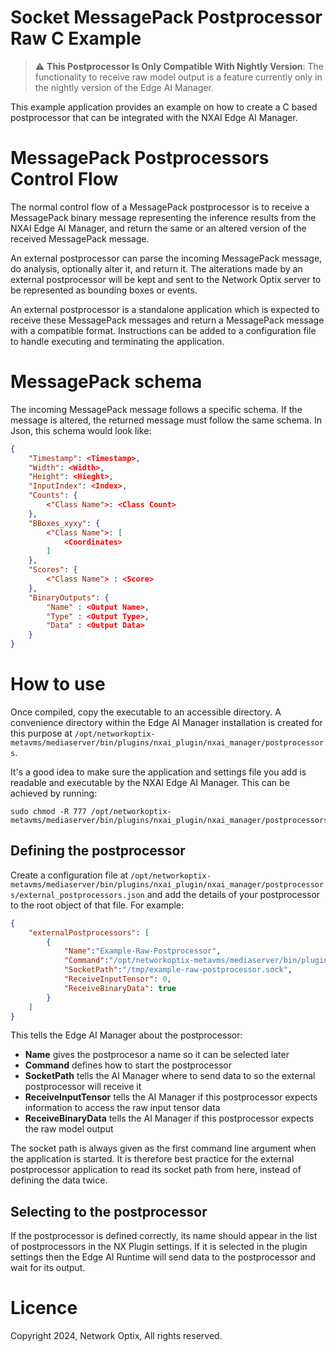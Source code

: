 Socket MessagePack Postprocessor Raw C Example
=========================

> :warning: **This Postprocessor Is Only Compatible With Nightly Version**: The functionality to receive raw model output is a feature currently only in the nightly version of the Edge AI Manager.

This example application provides an example on how to create a C based postprocessor that can be integrated with the NXAI Edge AI Manager.

# MessagePack Postprocessors Control Flow

The normal control flow of a MessagePack postprocessor is to receive a MessagePack binary message representing the inference results from the NXAI Edge AI Manager, and return the same or an altered version of the received MessagePack message.

An external postprocessor can parse the incoming MessagePack message, do analysis, optionally alter it, and return it. The alterations made by an external postprocessor will be kept and sent to the Network Optix server to be represented as bounding boxes or events.

An external postprocessor is a standalone application which is expected to receive these MessagePack messages and return a MessagePack message with a compatible format. Instructions can be added to a configuration file to handle executing and terminating the application.

# MessagePack schema

The incoming MessagePack message follows a specific schema. If the message is altered, the returned message must follow the same schema. In Json, this schema would look like:

```json
{
    "Timestamp": <Timestamp>,
    "Width": <Width>,
    "Height": <Hieght>,
    "InputIndex": <Index>,
    "Counts": {
        <"Class Name">: <Class Count>
    },
    "BBoxes_xyxy": {
        <"Class Name">: [
            <Coordinates>
        ]
    },
    "Scores": {
        <"Class Name"> : <Score>
    },
    "BinaryOutputs": {
        "Name" : <Output Name>,
        "Type" : <Output Type>,
        "Data" : <Output Data>
    }
}
```

# How to use

Once compiled, copy the executable to an accessible directory. A convenience directory within the Edge AI Manager installation is created for this purpose at `/opt/networkoptix-metavms/mediaserver/bin/plugins/nxai_plugin/nxai_manager/postprocessors`.

It's a good idea to make sure the application and settings file you add is readable and executable by the NXAI Edge AI Manager. This can be achieved by running:

```
sudo chmod -R 777 /opt/networkoptix-metavms/mediaserver/bin/plugins/nxai_plugin/nxai_manager/postprocessors
```

## Defining the postprocessor

Create a configuration file at `/opt/networkoptix-metavms/mediaserver/bin/plugins/nxai_plugin/nxai_manager/postprocessors/external_postprocessors.json` and add the details of your postprocessor to the root object of that file. For example: 

``` json
{
    "externalPostprocessors": [
        {
            "Name":"Example-Raw-Postprocessor",
            "Command":"/opt/networkoptix-metavms/mediaserver/bin/plugins/nxai_plugin/nxai_manager/postprocessors/postprocessor-c-raw-example",
            "SocketPath":"/tmp/example-raw-postprocessor.sock",
            "ReceiveInputTensor": 0,
            "ReceiveBinaryData": true
        }
    ]
}
```

This tells the Edge AI Manager about the postprocessor:
- **Name** gives the postprocesor a name so it can be selected later
- **Command** defines how to start the postprocessor
- **SocketPath** tells the AI Manager where to send data to so the external postprocessor will receive it
- **ReceiveInputTensor** tells the AI Manager if this postprocessor expects information to access the raw input tensor data
- **ReceiveBinaryData** tells the AI Manager if this postprocessor expects the raw model output

The socket path is always given as the first command line argument when the application is started. It is therefore best practice for the external postprocessor application to read its socket path from here, instead of defining the data twice.

## Selecting to the postprocessor

If the postprocessor is defined correctly, its name should appear in the list of postprocessors in the NX Plugin settings. If it is selected in the plugin settings then the Edge AI Runtime will send data to the postprocessor and wait for its output.


# Licence

Copyright 2024, Network Optix, All rights reserved.